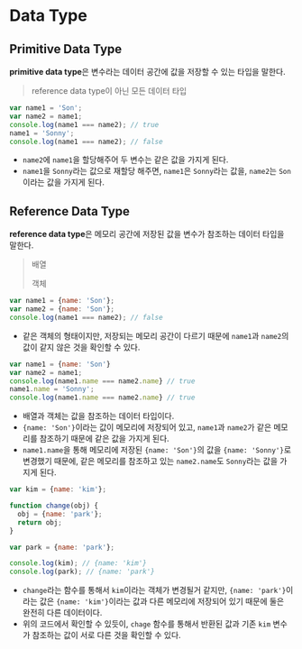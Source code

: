 # Data Type

## Primitive Data Type

**primitive data type**은 변수라는 데이터 공간에 값을 저장할 수 있는 타입을 말한다. 

> reference data type이 아닌 모든 데이터 타입

```js
var name1 = 'Son';
var name2 = name1;
console.log(name1 === name2); // true
name1 = 'Sonny';
console.log(name1 === name2); // false
```
- `name2`에 `name1`을 할당해주어 두 변수는 같은 값을 가지게 된다. 
- `name1`을 `Sonny`라는 값으로 재할당 해주면, `name1`은 `Sonny`라는 값을, `name2`는 `Son`이라는 값을 가지게 된다.

## Reference Data Type

**reference data type**은 메모리 공간에 저장된 값을 변수가 참조하는 데이터 타입을 말한다. 

> 배열
> 
> 객체

```js
var name1 = {name: 'Son'};
var name2 = {name: 'Son'};
console.log(name1 === name2); // false
```

- 같은 객체의 형태이지만, 저장되는 메모리 공간이 다르기 때문에 `name1`과 `name2`의 값이 같지 않은 것을 확인할 수 있다.  

```js
var name1 = {name: 'Son'}
var name2 = name1;
console.log(name1.name === name2.name} // true
name1.name = 'Sonny';
console.log(name1.name === name2.name} // true
```

- 배열과 객체는 값을 참조하는 데이터 타입이다.
- `{name: 'Son'}`이라는 값이 메모리에 저장되어 있고, `name1`과 `name2`가 같은 메모리를 참조하기 때문에 같은 값을 가지게 된다.
- `name1.name`을 통해 메모리에 저장된 `{name: 'Son'}`의 값을 `{name: 'Sonny'}`로 변경했기 때문에, 같은 메모리를 참조하고 있는 `name2.name`도 `Sonny`라는 값을 가지게 된다. 

```js
var kim = {name: 'kim'};

function change(obj) {
  obj = {name: 'park'};
  return obj;
}

var park = {name: 'park'};

console.log(kim); // {name: 'kim'}
console.log(park); // {name: 'park'}
```

- `change`라는 함수를 통해서 `kim`이라는 객체가 변경될거 같지만, `{name: 'park'}`이라는 값은 `{name: 'kim'}`이라는 값과 다른 메모리에 저장되어 있기 때문에 둘은 완전히 다른 데이터이다.
- 위의 코드에서 확인할 수 있듯이, `chage` 함수를 통해서 반환된 값과 기존 `kim` 변수가 참조하는 값이 서로 다른 것을 확인할 수 있다.
